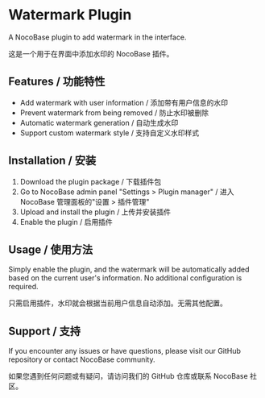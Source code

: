 # Watermark Plugin

A NocoBase plugin to add watermark in the interface.

这是一个用于在界面中添加水印的 NocoBase 插件。

## Features / 功能特性

- Add watermark with user information / 添加带有用户信息的水印
- Prevent watermark from being removed / 防止水印被删除
- Automatic watermark generation / 自动生成水印
- Support custom watermark style / 支持自定义水印样式

## Installation / 安装

1. Download the plugin package / 下载插件包
2. Go to NocoBase admin panel "Settings > Plugin manager" / 进入 NocoBase 管理面板的"设置 > 插件管理"
3. Upload and install the plugin / 上传并安装插件
4. Enable the plugin / 启用插件

## Usage / 使用方法

Simply enable the plugin, and the watermark will be automatically added based on the current user's information. No additional configuration is required.

只需启用插件，水印就会根据当前用户信息自动添加。无需其他配置。

## Support / 支持

If you encounter any issues or have questions, please visit our GitHub repository or contact NocoBase community.

如果您遇到任何问题或有疑问，请访问我们的 GitHub 仓库或联系 NocoBase 社区。 